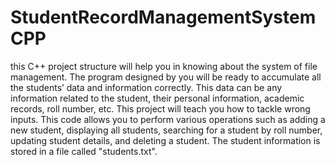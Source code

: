 # StudentRecordManagementSystemCPP
this C++ project structure will help you in knowing about the system of file management. The program designed by you will be ready to accumulate all the students’ data and information correctly. This data can be any information related to the student, their personal information, academic records, roll number, etc. This project will teach you how to tackle wrong inputs.
This code allows you to perform various operations such as adding a new student, displaying all students, searching for a student by roll number, updating student details, and deleting a student. The student information is stored in a file called "students.txt".
